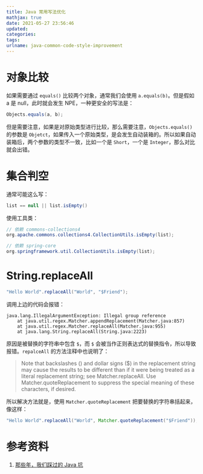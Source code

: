```yaml
---
title: Java 常用写法优化
mathjax: true
date: 2021-05-27 23:56:46
updated:
categories:
tags:
urlname: java-common-code-style-improvement
---
```




<!-- more -->

# 对象比较

如果需要通过 `equals()` 比较两个对象，通常我们会使用 `a.equals(b)`。但是假如 a 是 null，此时就会发生 NPE，一种更安全的写法是：

```java
Objects.equals(a, b);
```



但是需要注意，如果是对原始类型进行比较，那么需要注意，`Objects.equals()` 的参数是 `Objetct`，如果传入一个原始类型，是会发生自动装箱的。所以如果自动装箱后，两个参数的类型不一致，比如一个是 `Short`，一个是 `Integer`，那么对比就会出错。



# 集合判空

通常可能这么写：

```java
list == null || list.isEmpty()
```



使用工具类：

```java
// 依赖 commons-collections4
org.apache.commons.collections4.CollectionUtils.isEmpty(list);

// 依赖 spring-core
org.springframework.util.CollectionUtils.isEmpty(list);
```





# String.replaceAll

```java
"Hello World".replaceAll("World", "$Friend");
```

调用上边的代码会报错：

```
java.lang.IllegalArgumentException: Illegal group reference
	at java.util.regex.Matcher.appendReplacement(Matcher.java:857)
	at java.util.regex.Matcher.replaceAll(Matcher.java:955)
	at java.lang.String.replaceAll(String.java:2223)
```

原因是被替换的字符串中包含 `$`，而 `$` 会被当作正则表达式的替换指令，所以导致报错。`repalceAll` 的方法注释中也说明了：

> Note that backslashes (\) and dollar signs ($) in the replacement string may cause the results to be different than if it were being treated as a literal replacement string; see Matcher.replaceAll. Use Matcher.quoteReplacement to suppress the special meaning of these characters, if desired.

所以解决方法就是，使用 `Matcher.quoteReplacement` 把要替换的字符串括起来，像这样：

```java
"Hello World".replaceAll("World", Matcher.quoteReplacement("$Friend"));
```





# 参考资料

1. [那些年，我们踩过的 Java 坑](https://mp.weixin.qq.com/s/yDFurUS3HXAZsDfoEQkzSQ)

